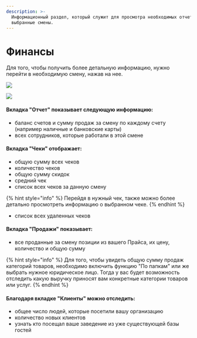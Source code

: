 ```yaml
---
description: >-
  Информационный раздел, который служит для просмотра необходимых отчетов за
  выбранные смены.
---
```


# Финансы

&#x20;Для того, чтобы получить более детальную информацию, нужно перейти в необходимую смену, нажав на нее.&#x20;

![](<../../.gitbook/assets/Screenshot\_1 (5).png>)

![](<../../.gitbook/assets/Screenshot\_2 (6).png>)

#### &#x20;Вкладка "**Отчет"** показывает следующую информацию:&#x20;

* баланс счетов и сумму продаж за смену по каждому счету (например наличные и банковские карты)&#x20;
* всех сотрудников, которые работали в этой смене&#x20;



#### Вкладка "**Чеки"** отображает:

* общую сумму всех чеков
* количество чеков
* общую сумму скидок&#x20;
* средний чек &#x20;
* список всех чеков за данную смену&#x20;

{% hint style="info" %}
Перейдя в нужный чек, также можно более детально просмотреть информацию о выбранном чеке.  &#x20;
{% endhint %}

* список всех удаленных чеков

&#x20;

#### Вкладка "**Продажи"** показывает:&#x20;

* все проданные за смену позиции из вашего Прайса, их цену, количество и общую сумму &#x20;

{% hint style="info" %}
Для того, чтобы увидеть общую сумму продаж категорий товаров, необходимо включить функцию "По папкам" или же выбрать нужное юридическое лицо. Тогда у вас будет возможность отследить какую выручку приносят вам конкретные категории товаров или услуг.&#x20;
{% endhint %}

#### Благодаря вкладке "**Клиенты"** можно отследить: &#x20;

* общее число людей, которые посетили вашу организацию&#x20;
* количество новых клиентов&#x20;
* узнать кто посещал ваше заведение из уже существующей базы гостей&#x20;
